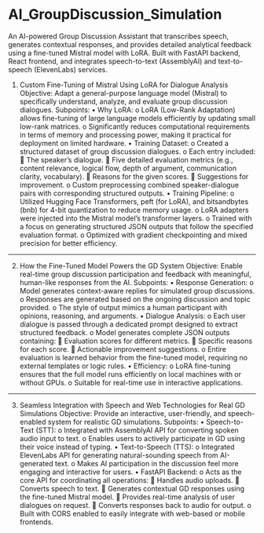 # AI_GroupDiscussion_Simulation
An AI-powered Group Discussion Assistant that transcribes speech, generates contextual responses, and provides detailed analytical feedback using a fine-tuned Mistral model with LoRA. Built with FastAPI backend, React frontend, and integrates speech-to-text (AssemblyAI) and text-to-speech (ElevenLabs) services.
1. Custom Fine-Tuning of Mistral Using LoRA for Dialogue Analysis
Objective: Adapt a general-purpose language model (Mistral) to specifically understand, analyze, and evaluate group discussion dialogues.
Subpoints:
•	Why LoRA:
o	LoRA (Low-Rank Adaptation) allows fine-tuning of large language models efficiently by updating small low-rank matrices.
o	Significantly reduces computational requirements in terms of memory and processing power, making it practical for deployment on limited hardware.
•	Training Dataset:
o	Created a structured dataset of group discussion dialogues.
o	Each entry included:
	The speaker’s dialogue.
	Five detailed evaluation metrics (e.g., content relevance, logical flow, depth of argument, communication clarity, vocabulary).
	Reasons for the given scores.
	Suggestions for improvement.
o	Custom preprocessing combined speaker-dialogue pairs with corresponding structured outputs.
•	Training Pipeline:
o	Utilized Hugging Face Transformers, peft (for LoRA), and bitsandbytes (bnb) for 4-bit quantization to reduce memory usage.
o	LoRA adapters were injected into the Mistral model’s transformer layers.
o	Trained with a focus on generating structured JSON outputs that follow the specified evaluation format.
o	Optimized with gradient checkpointing and mixed precision for better efficiency.
________________________________________
2. How the Fine-Tuned Model Powers the GD System
Objective: Enable real-time group discussion participation and feedback with meaningful, human-like responses from the AI.
Subpoints:
•	Response Generation:
o	Model generates context-aware replies for simulated group discussions.
o	Responses are generated based on the ongoing discussion and topic provided.
o	The style of output mimics a human participant with opinions, reasoning, and arguments.
•	Dialogue Analysis:
o	Each user dialogue is passed through a dedicated prompt designed to extract structured feedback.
o	Model generates complete JSON outputs containing:
	Evaluation scores for different metrics.
	Specific reasons for each score.
	Actionable improvement suggestions.
o	Entire evaluation is learned behavior from the fine-tuned model, requiring no external templates or logic rules.
•	Efficiency:
o	LoRA fine-tuning ensures that the full model runs efficiently on local machines with or without GPUs.
o	Suitable for real-time use in interactive applications.
________________________________________
3. Seamless Integration with Speech and Web Technologies for Real GD Simulations
Objective: Provide an interactive, user-friendly, and speech-enabled system for realistic GD simulations.
Subpoints:
•	Speech-to-Text (STT):
o	Integrated with AssemblyAI API for converting spoken audio input to text.
o	Enables users to actively participate in GD using their voice instead of typing.
•	Text-to-Speech (TTS):
o	Integrated ElevenLabs API for generating natural-sounding speech from AI-generated text.
o	Makes AI participation in the discussion feel more engaging and interactive for users.
•	FastAPI Backend:
o	Acts as the core API for coordinating all operations:
	Handles audio uploads.
	Converts speech to text.
	Generates contextual GD responses using the fine-tuned Mistral model.
	Provides real-time analysis of user dialogues on request.
	Converts responses back to audio for output.
o	Built with CORS enabled to easily integrate with web-based or mobile frontends.


